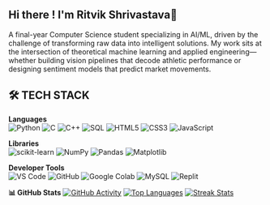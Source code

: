 ## Hi there ! I'm Ritvik Shrivastava👋
A final-year Computer Science student specializing in AI/ML, driven by the challenge of transforming raw data into intelligent solutions. My work sits at the intersection of theoretical machine learning and applied engineering—whether building vision pipelines that decode athletic performance or designing sentiment models that predict market movements.


## 🛠️ TECH STACK

**Languages**  
![Python](https://img.shields.io/badge/Python-3776AB?style=for-the-badge&logo=python&logoColor=white)
![C](https://img.shields.io/badge/C-A8B9CC?style=for-the-badge&logo=c&logoColor=black)
![C++](https://img.shields.io/badge/C++-00599C?style=for-the-badge&logo=c%2B%2B&logoColor=white)
![SQL](https://img.shields.io/badge/SQL-4479A1?style=for-the-badge&logo=mysql&logoColor=white)
![HTML5](https://img.shields.io/badge/HTML5-E34F26?style=for-the-badge&logo=html5&logoColor=white)
![CSS3](https://img.shields.io/badge/CSS3-1572B6?style=for-the-badge&logo=css3&logoColor=white)
![JavaScript](https://img.shields.io/badge/JavaScript-F7DF1E?style=for-the-badge&logo=javascript&logoColor=black)

**Libraries**  
![scikit-learn](https://img.shields.io/badge/scikit--learn-F7931E?style=for-the-badge&logo=scikit-learn&logoColor=white)
![NumPy](https://img.shields.io/badge/NumPy-013243?style=for-the-badge&logo=numpy&logoColor=white)
![Pandas](https://img.shields.io/badge/Pandas-150458?style=for-the-badge&logo=pandas&logoColor=white)
![Matplotlib](https://img.shields.io/badge/Matplotlib-11557C?style=for-the-badge&logo=matplotlib&logoColor=white)

**Developer Tools**  
![VS Code](https://img.shields.io/badge/VS_Code-007ACC?style=for-the-badge&logo=visual-studio-code&logoColor=white)
![GitHub](https://img.shields.io/badge/GitHub-181717?style=for-the-badge&logo=github&logoColor=white)
![Google Colab](https://img.shields.io/badge/Colab-F9AB00?style=for-the-badge&logo=google-colab&logoColor=white)
![MySQL](https://img.shields.io/badge/MySQL-4479A1?style=for-the-badge&logo=mysql&logoColor=white)
![Replit](https://img.shields.io/badge/Replit-6E40C9?style=for-the-badge&logo=replit&logoColor=white)

**📊 GitHub Stats**
[![GitHub Activity](https://github-readme-stats.vercel.app/api?username=RitvikShrivastava&show_icons=true&theme=radical&include_all_commits=true&count_private=true)](https://github.com/RitvikShrivastava)
[![Top Languages](https://github-readme-stats.vercel.app/api/top-langs/?username=RitvikShrivastava&layout=compact&theme=radical)](https://github.com/RitvikShrivastava)
[![Streak Stats](https://github-readme-streak-stats.herokuapp.com/?user=RitvikShrivastava&theme=radical)](https://git.io/streak-stats)

